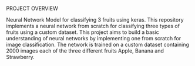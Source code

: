 PROJECT OVERVIEW

Neural Network Model for classifying 3 fruits using keras.
This repository implements a neural network from scratch for classifying three types of fruits using a custom dataset.
This project aims to build a basic understanding of neural networks by implementing one from scratch for image classification. 
The network is trained on a custom dataset containing 2000 images each of the three different fruits Apple, Banana and Strawberry.
